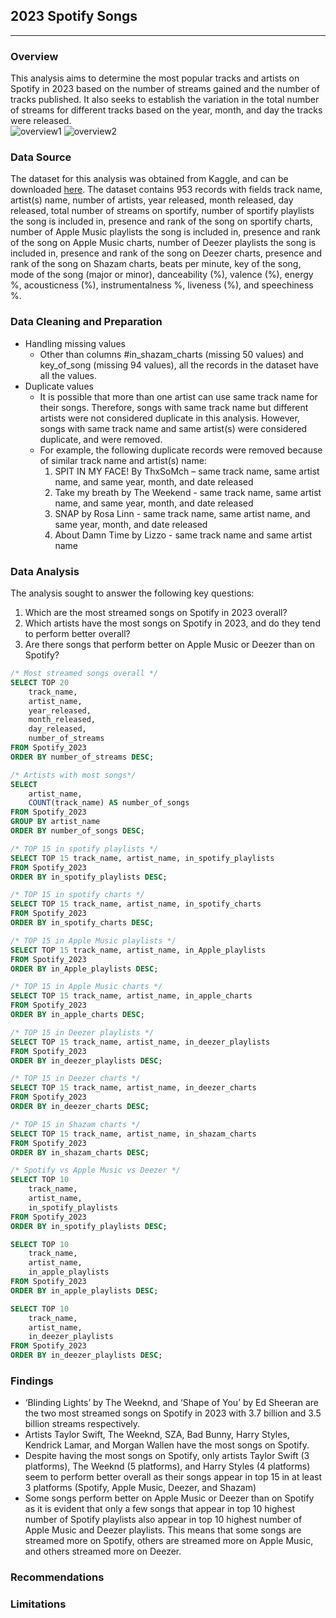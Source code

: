 ## 2023 Spotify Songs
---

### Overview 
This analysis aims to determine the most popular tracks and artists on Spotify in 2023 based on the number of streams gained and the number of tracks published. It also seeks to establish the variation in the total number of streams for different tracks based on the year, month, and day the tracks were released.  
![overview1](https://github.com/Robert-Kirui/2023-spotify-songs/assets/151769501/e242070e-65fa-48e9-9c18-dc50d441138c)
![overview2](https://github.com/Robert-Kirui/2023-spotify-songs/assets/151769501/262527c9-689f-470e-91b6-22608990122f)


### Data Source 
The dataset for this analysis was obtained from Kaggle, and can be downloaded [here](https://www.kaggle.com/datasets/nelgiriyewithana/top-spotify-songs-2023).
The dataset contains 953 records with fields track name, artist(s) name, number of artists, year released, month released, day released, total number of streams on sportify, number of sportify playlists the song is included in, presence and rank of the song on sportify charts, number of Apple Music playlists the song is included in, presence and rank of the song on Apple Music charts, number of Deezer playlists the song is included in, presence and rank of the song on Deezer charts, presence and rank of the song on Shazam charts, beats per minute, key of the song, mode of the song (major or minor), danceability (%), valence (%), energy %, acousticness (%), instrumentalness %, liveness (%), and speechiness %. 

### Data Cleaning and Preparation
- Handling missing values
  - Other than columns #in_shazam_charts (missing 50 values) and key_of_song (missing 94 values), all the records in the dataset have all the values.
- Duplicate values
  - It is possible that more than one artist can use same track name for their songs. Therefore, songs with same track name but different artists were not considered duplicate in this analysis. However, songs with same track name and same artist(s) were considered duplicate, and were removed.
  - For example, the following duplicate records were removed because of similar track name and artist(s) name:
    1. SPIT IN MY FACE! By ThxSoMch – same track name, same artist name, and same year, month, and date released
    2. Take my breath by The Weekend - same track name, same artist name, and same year, month, and date released
    3. SNAP by Rosa Linn - same track name, same artist name, and same year, month, and date released
    4. About Damn Time by Lizzo - same track name and same artist name
   
### Data Analysis 
The analysis sought to answer the following key questions:
1. Which are the most streamed songs on Spotify in 2023 overall?
2. Which artists have the most songs on Spotify in 2023, and do they tend to perform better overall?
3. Are there songs that perform better on Apple Music or Deezer than on Spotify?


```SQL
/* Most streamed songs overall */
SELECT TOP 20 
	track_name, 
	artist_name, 
	year_released,
	month_released, 
	day_released, 
	number_of_streams
FROM Spotify_2023
ORDER BY number_of_streams DESC;
```

```SQL
/* Artists with most songs*/
SELECT 
	artist_name, 
	COUNT(track_name) AS number_of_songs
FROM Spotify_2023
GROUP BY artist_name
ORDER BY number_of_songs DESC;
```

```SQL
/* TOP 15 in spotify playlists */
SELECT TOP 15 track_name, artist_name, in_spotify_playlists
FROM Spotify_2023
ORDER BY in_spotify_playlists DESC;

/* TOP 15 in spotify charts */
SELECT TOP 15 track_name, artist_name, in_spotify_charts
FROM Spotify_2023
ORDER BY in_spotify_charts DESC;

/* TOP 15 in Apple Music playlists */
SELECT TOP 15 track_name, artist_name, in_Apple_playlists
FROM Spotify_2023
ORDER BY in_Apple_playlists DESC;

/* TOP 15 in Apple Music charts */
SELECT TOP 15 track_name, artist_name, in_apple_charts
FROM Spotify_2023
ORDER BY in_apple_charts DESC;

/* TOP 15 in Deezer playlists */
SELECT TOP 15 track_name, artist_name, in_deezer_playlists
FROM Spotify_2023
ORDER BY in_deezer_playlists DESC;

/* TOP 15 in Deezer charts */
SELECT TOP 15 track_name, artist_name, in_deezer_charts
FROM Spotify_2023
ORDER BY in_deezer_charts DESC;

/* TOP 15 in Shazam charts */
SELECT TOP 15 track_name, artist_name, in_shazam_charts
FROM Spotify_2023
ORDER BY in_shazam_charts DESC;
```


```SQL
/* Spotify vs Apple Music vs Deezer */
SELECT TOP 10 
	track_name, 
	artist_name, 
	in_spotify_playlists
FROM Spotify_2023
ORDER BY in_spotify_playlists DESC;

SELECT TOP 10 
	track_name, 
	artist_name, 
	in_apple_playlists
FROM Spotify_2023
ORDER BY in_apple_playlists DESC;

SELECT TOP 10 
	track_name, 
	artist_name, 
	in_deezer_playlists
FROM Spotify_2023
ORDER BY in_deezer_playlists DESC;
```


### Findings
- ‘Blinding Lights’ by The Weeknd, and ‘Shape of You’ by Ed Sheeran are the two most streamed songs on Spotify in 2023 with 3.7 billion and 3.5 billion streams respectively.
- Artists Taylor Swift, The Weeknd, SZA, Bad Bunny, Harry Styles, Kendrick Lamar, and Morgan Wallen have the most songs on Spotify.
- Despite having the most songs on Spotify, only artists Taylor Swift (3 platforms), The Weeknd (5 platforms), and Harry Styles (4 platforms) seem to perform better overall as their songs appear in top 15 in at least 3 platforms (Spotify, Apple Music, Deezer, and Shazam)
- Some songs perform better on Apple Music or Deezer than on Spotify as it is evident that only a few songs that appear in top 10 highest number of Spotify playlists also appear in top 10 highest number of Apple Music and Deezer playlists. This means that some songs are streamed more on Spotify, others are streamed more on Apple Music, and others streamed more on Deezer.

### Recommendations 


### Limitations 



 

